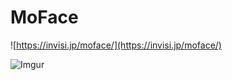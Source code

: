 MoFace
===

![https://invisi.jp/moface/](https://invisi.jp/moface/)

![Imgur](https://i.imgur.com/YkFGhPA.gif)